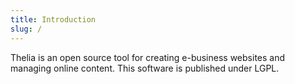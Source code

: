 ```yaml
---
title: Introduction
slug: /
---
```


Thelia is an open source tool for creating e-business websites and managing online content. This software is published under LGPL.